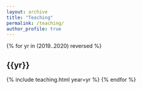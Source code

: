 ```yaml
---
layout: archive
title: "Teaching"
permalink: /teaching/
author_profile: true
---
```


{% for yr in (2019..2020) reversed %}
## {{yr}}
{% include teaching.html year=yr %}
{% endfor %}
